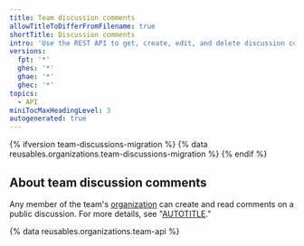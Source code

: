 ```yaml
---
title: Team discussion comments
allowTitleToDifferFromFilename: true
shortTitle: Discussion comments
intro: 'Use the REST API to get, create, edit, and delete discussion comments on a [team discussion](/rest/reference/teams#discussions) post.'
versions:
  fpt: '*'
  ghes: '*'
  ghae: '*'
  ghec: '*'
topics:
  - API
miniTocMaxHeadingLevel: 3
autogenerated: true
---
```


{% ifversion team-discussions-migration %}
{% data reusables.organizations.team-discussions-migration %}
{% endif %}

## About team discussion comments

Any member of the team's [organization](/rest/orgs) can create and read comments on a public discussion. For more details, see "[AUTOTITLE](/organizations/collaborating-with-your-team/about-team-discussions)." 

{% data reusables.organizations.team-api %}


<!-- Content after this section is automatically generated -->
